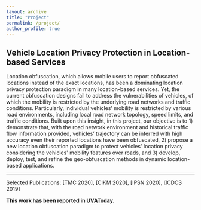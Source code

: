 ```yaml
---
layout: archive
title: "Project"
permalink: /project/
author_profile: true
---
```


Vehicle Location Privacy Protection in Location-based Services
------
Location obfuscation, which allows mobile users to report obfuscated locations instead of the exact locations, has been a dominating location privacy protection paradigm in many location-based services. Yet, the current obfuscation designs fail to address the vulnerabilities of vehicles, of which the mobility is restricted by the underlying road networks and traffic conditions. Particularly, individual vehicles’ mobility is restricted by various road environments, including local road network topology, speed limits, and traffic conditions. Built upon this insight, in this project, our objective is to 1) demonstrate that, with the road network environment and historical traffic flow information provided, vehicles’ trajectory can be inferred with high accuracy even their reported locations have been obfuscated, 2) propose a new location obfuscation paradigm to protect vehicles' location privacy considering the vehicles' mobility features over roads, and 3) develop, deploy, test, and refine the geo-obfuscation methods in dynamic location-based applications.

------
Selected Publications: [TMC 2020], [CIKM 2020], [IPSN 2020], [ICDCS 2019]

**This work has been reported in [UVAToday](https://news.virginia.edu/content/your-data-collected-constantly-graduate-student-wants-protect-you).**
